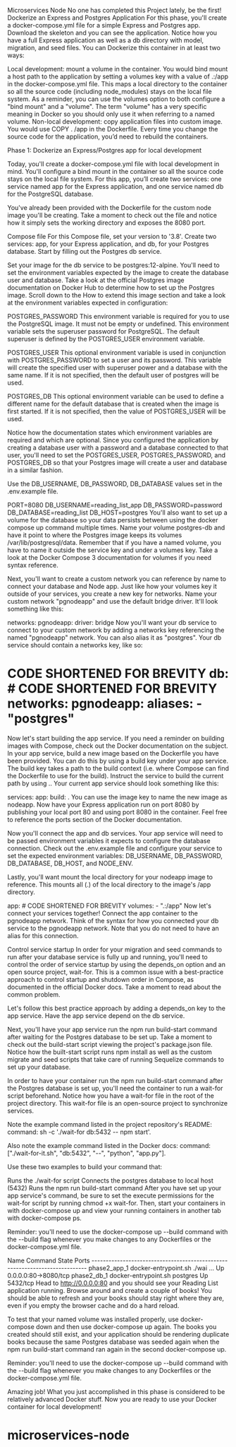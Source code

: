 Microservices Node
No one has completed this Project lately, be the first!
Dockerize an Express and Postgres Application
For this phase, you'll create a docker-compose.yml file for a simple Express and Postgres app. Download the skeleton and you can see the application. Notice how you have a full Express application as well as a db directory with model, migration, and seed files. You can Dockerize this container in at least two ways:

Local development: mount a volume in the container. You would bind mount a host path to the application by setting a volumes key with a value of .:/app in the docker-compose.yml file. This maps a local directory to the container so all the source code (including node_modules) stays on the local file system. As a reminder, you can use the volumes option to both configure a "bind mount" and a "volume". The term "volume" has a very specific meaning in Docker so you should only use it when referring to a named volume.
Non-local development: copy application files into custom image. You would use COPY . /app in the Dockerfile. Every time you change the source code for the application, you’d need to rebuild the containers.

Phase 1: Dockerize an Express/Postgres app for local development

Today, you'll create a docker-compose.yml file with local development in mind. You'll configure a bind mount in the container so all the source code stays on the local file system. For this app, you’ll create two services: one service named app for the Express application, and one service named db for the PostgreSQL database.

You've already been provided with the Dockerfile for the custom node image you'll be creating. Take a moment to check out the file and notice how it simply sets the working directory and exposes the 8080 port.

Compose file
For this Compose file, set your version to '3.8'. Create two services: app, for your Express application, and db, for your Postgres database. Start by filling out the Postgres db service.

Set your image for the db service to be postgres:12-alpine. You'll need to set the environment variables expected by the image to create the database user and database. Take a look at the official Postgres image documentation on Docker Hub to determine how to set up the Postgres image. Scroll down to the How to extend this image section and take a look at the environment variables expected in configuration:

POSTGRES_PASSWORD This environment variable is required for you to use the PostgreSQL image. It must not be empty or undefined. This environment variable sets the superuser password for PostgreSQL. The default superuser is defined by the POSTGRES_USER environment variable.

POSTGRES_USER This optional environment variable is used in conjunction with POSTGRES_PASSWORD to set a user and its password. This variable will create the specified user with superuser power and a database with the same name. If it is not specified, then the default user of postgres will be used.

POSTGRES_DB This optional environment variable can be used to define a different name for the default database that is created when the image is first started. If it is not specified, then the value of POSTGRES_USER will be used.

Notice how the documentation states which environment variables are required and which are optional. Since you configured the application by creating a database user with a password and a database connected to that user, you'll need to set the POSTGRES_USER, POSTGRES_PASSWORD, and POSTGRES_DB so that your Postgres image will create a user and database in a similar fashion.

Use the DB_USERNAME, DB_PASSWORD, DB_DATABASE values set in the .env.example file.

PORT=8080
DB_USERNAME=reading_list_app
DB_PASSWORD=password
DB_DATABASE=reading_list
DB_HOST=postgres
You'll also want to set up a volume for the database so your data persists between using the docker compose up command multiple times. Name your volume postgres-db and have it point to where the Postgres image keeps its volumes /var/lib/postgresql/data. Remember that if you have a named volume, you have to name it outside the service key and under a volumes key. Take a look at the Docker Compose 3 documentation for volumes if you need syntax reference.

Next, you'll want to create a custom network you can reference by name to connect your database and Node app. Just like how your volumes key it outside of your services, you create a new key for networks. Name your custom network "pgnodeapp" and use the default bridge driver. It'll look something like this:

networks: pgnodeapp: driver: bridge
Now you'll want your db service to connect to your custom network by adding a networks key referencing the named "pgnodeapp" network. You can also alias it as "postgres". Your db service should contain a networks key, like so:

# CODE SHORTENED FOR BREVITY db: # CODE SHORTENED FOR BREVITY networks: pgnodeapp: aliases: - "postgres"
Now let's start building the app service. If you need a reminder on building images with Compose, check out the Docker documentation on the subject. In your app service, build a new image based on the Dockerfile you have been provided. You can do this by using a build key under your app service. The build key takes a path to the build context (i.e. where Compose can find the Dockerfile to use for the build). Instruct the service to build the current path by using .. Your current app service should look something like this:

services: app: build: .
You can use the image key to name the new image as nodeapp. Now have your Express application run on port 8080 by publishing your local port 80 and using port 8080 in the container. Feel free to reference the ports section of the Docker documentation.

Now you'll connect the app and db services. Your app service will need to be passed environment variables it expects to configure the database connection. Check out the .env.example file and configure your service to set the expected environment variables: DB_USERNAME, DB_PASSWORD, DB_DATABASE, DB_HOST, and NODE_ENV.

Lastly, you'll want mount the local directory for your nodeapp image to reference. This mounts all (.) of the local directory to the image's /app directory.

app: # CODE SHORTENED FOR BREVITY volumes: - ".:/app"
Now let's connect your services together! Connect the app container to the pgnodeapp network. Think of the syntax for how you connected your db service to the pgnodeapp network. Note that you do not need to have an alias for this connection.

Control service startup
In order for your migration and seed commands to run after your database service is fully up and running, you'll need to control the order of service startup by using the depends_on option and an open source project, wait-for. This is a common issue with a best-practice approach to control startup and shutdown order in Compose, as documented in the official Docker docs. Take a moment to read about the common problem.

Let's follow this best practice approach by adding a depends_on key to the app service. Have the app service depend on the db service.

Next, you'll have your app service run the npm run build-start command after waiting for the Postgres database to be set up. Take a moment to check out the build-start script viewing the project's package.json file. Notice how the built-start script runs npm install as well as the custom migrate and seed scripts that take care of running Sequelize commands to set up your database.

In order to have your container run the npm run build-start command after the Postgres database is set up, you'll need the container to run a wait-for script beforehand. Notice how you have a wait-for file in the root of the project directory. This wait-for file is an open-source project to synchronize services.

Note the example command listed in the project repository's README: command: sh -c './wait-for db:5432 -- npm start'.

Also note the example command listed in the Docker docs: command: ["./wait-for-it.sh", "db:5432", "--", "python", "app.py"].

Use these two examples to build your command that:

Runs the ./wait-for script
Connects the postgres database to local host (5432)
Runs the npm run build-start command
After you have set up your app service's command, be sure to set the execute permissions for the wait-for script by running chmod +x wait-for. Then, start your containers in with docker-compose up and view your running containers in another tab with docker-compose ps.

Reminder: you'll need to use the docker-compose up --build command with the --build flag whenever you make changes to any Dockerfiles or the docker-compose.yml file.

Name Command State Ports ---------------------------------------------------------------------------- phase2_app_1 docker-entrypoint.sh ./wai ... Up 0.0.0.0:80->8080/tcp phase2_db_1 docker-entrypoint.sh postgres Up 5432/tcp
Head to http://0.0.0.0:80 and you should see your Reading List application running. Browse around and create a couple of books! You should be able to refresh and your books should stay right where they are, even if you empty the browser cache and do a hard reload.

To test that your named volume was installed properly, use docker-compose down and then use docker-compose up again. The books you created should still exist, and your application should be rendering duplicate books because the same Postgres database was seeded again when the npm run build-start command ran again in the second docker-compose up.

Reminder: you'll need to use the docker-compose up --build command with the --build flag whenever you make changes to any Dockerfiles or the docker-compose.yml file.

Amazing job! What you just accomplished in this phase is considered to be relatively advanced Docker stuff. Now you are ready to use your Docker container for local development!

# microservices-node
